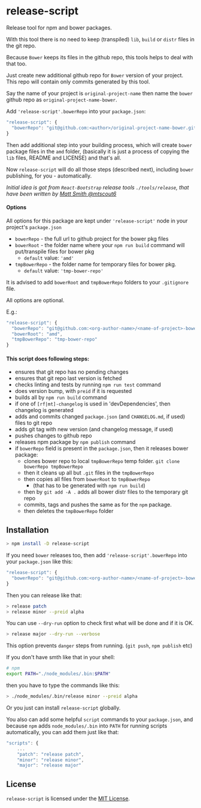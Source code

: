 # release-script

Release tool for npm and bower packages.

With this tool there is no need to keep (transpiled) `lib`, `build`
or `distr` files in the git repo.

Because `Bower` keeps its files in the github repo,
this tools helps to deal with that too.

Just create new additional github repo for `Bower` version of your project.
This repo will contain only commits generated by this tool.

Say the name of your project is
`original-project-name`
then name the `bower` github repo as
`original-project-name-bower`.

Add `'release-script'.bowerRepo` into your `package.json`:
```js
"release-script": {
  "bowerRepo": "git@github.com:<author>/original-project-name-bower.git"
}
```

Then add additional step into your building process,
which will create `bower` package files in the `amd` folder,
(basically it is just a process of copying the `lib` files, README and LICENSE)
and that's all.

Now `release-script` will do all those steps (described next),
including `bower` publishing, for you - automatically.


_Initial idea is got from `React-Bootstrap` release tools `./tools/release`,
that have been written by [Matt Smith @mtscout6](https://github.com/mtscout6)_

#### Options

All options for this package are kept under `'release-script'` node in your project's `package.json`

- `bowerRepo` - the full url to github project for the bower pkg files
- `bowerRoot` - the folder name where your `npm run build` command will put/transpile files for bower pkg
  - `default` value: `'amd'`
- `tmpBowerRepo` - the folder name for temporary files for bower pkg.
  - `default` value: `'tmp-bower-repo'`

It is advised to add `bowerRoot` and `tmpBowerRepo` folders to your `.gitignore` file.

All options are optional.

E.g.:
```js
"release-script": {
  "bowerRepo": "git@github.com:<org-author-name>/<name-of-project>-bower.git",
  "bowerRoot": "amd",
  "tmpBowerRepo": "tmp-bower-repo"
}
```

#### This script does following steps:

- ensures that git repo has no pending changes
- ensures that git repo last version is fetched
- checks linting and tests by running `npm run test` command
- does version bump, with `preid` if it is requested
- builds all by `npm run build` command
- if one of `[rf|mt]-changelog` is used in 'devDependencies', then changelog is generated
- adds and commits changed `package.json` (and `CHANGELOG.md`, if used) files to git repo
- adds git tag with new version (and changelog message, if used)
- pushes changes to github repo
- releases npm package by `npm publish` command
- if `bowerRepo` field is present in the `package.json`, then it releases bower package:
  - clones bower repo to local `tmpBowerRepo` temp folder. `git clone bowerRepo tmpBowerRepo`
  - then it cleans up all but `.git` files in the `tmpBowerRepo`
  - then copies all files from `bowerRoot` to `tmpBowerRepo`
    - (that has to be generated with `npm run build`)
  - then by `git add -A .` adds all bower distr files to the temporary git repo
  - commits, tags and pushes the same as for the `npm` package.
  - then deletes the `tmpBowerRepo` folder

## Installation

```sh
> npm install -D release-script
```

If you need `bower` releases too, then add `'release-script'.bowerRepo` into your `package.json` like this:
```js
"release-script": {
  "bowerRepo": "git@github.com:<org-author-name>/<name-of-project>-bower.git"
}
```

Then you can release like that:
```sh
> release patch
> release minor --preid alpha
```

You can use `--dry-run` option to check first what will be done and if it is OK.
```sh
> release major --dry-run --verbose
```
This option prevents `danger` steps from running. (`git push`, `npm publish` etc)

If you don't have smth like that in your shell:
```sh
# npm
export PATH="./node_modules/.bin:$PATH"
```
then you have to type the commands like this:
```sh
> ./node_modules/.bin/release minor --preid alpha
```

Or you just can install `release-script` globally.

You also can add some helpful `script` commands to your `package.json`,
and because `npm` adds `node_modules/.bin` into `PATH` for running scripts automatically,
you can add them just like that:
```js
"scripts": {
    ...
    "patch": "release patch",
    "minor": "release minor",
    "major": "release major"
```


## License
`release-script` is licensed under the [MIT License](https://github.com/alexkval/release-script/blob/master/LICENSE).
